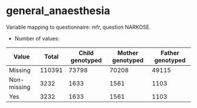 # general_anaesthesia
Variable mapping to questionnaire: mfr, question NARKOSE.
- Number of values:

| Value | Total | Child genotyped | Mother genotyped | Father genotyped |
| ----- | ----- | --------------- | ---------------- | ---------------- |
| Missing | 110391 | 73798 | 70208 | 49115 |
| Non-missing | 3232 | 1633 | 1561 | 1103 |
| Yes | 3232 | 1633 | 1561 |1103 |



